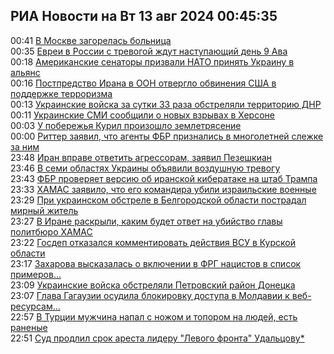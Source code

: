<h2>РИА Новости на Вт 13 авг 2024 00:45:35</h2>
<div class="rssn table">
  <span class="smaller gray hspace">00:41</span>
  <a class="nodecor" href="https://ria.ru/20240813/pozhar-1965822758.html">В Москве загорелась больница</a>
</div>
<div class="rssn table">
  <span class="smaller gray hspace">00:35</span>
  <a class="nodecor" href="https://ria.ru/20240813/evrei-1965822564.html">Евреи в России с тревогой ждут наступающий день 9 Ава</a>
</div>
<div class="rssn table">
  <span class="smaller gray hspace">00:18</span>
  <a class="nodecor" href="https://ria.ru/20240813/ukraina-1965822223.html">Американские сенаторы призвали НАТО принять Украину в альянс</a>
</div>
<div class="rssn table">
  <span class="smaller gray hspace">00:16</span>
  <a class="nodecor" href="https://ria.ru/20240813/iran-1965822061.html">Постпредство Ирана в ООН отвергло обвинения США в поддержке терроризма</a>
</div>
<div class="rssn table">
  <span class="smaller gray hspace">00:13</span>
  <a class="nodecor" href="https://ria.ru/20240813/obstrely-1965821900.html">Украинские войска за сутки 33 раза обстреляли территорию ДНР</a>
</div>
<div class="rssn table">
  <span class="smaller gray hspace">00:11</span>
  <a class="nodecor" href="https://ria.ru/20240813/vzryvy-1965821731.html">Украинские СМИ сообщили о новых взрывах в Херсоне</a>
</div>
<div class="rssn table">
  <span class="smaller gray hspace">00:03</span>
  <a class="nodecor" href="https://ria.ru/20240813/zemletryasenie-1965821230.html">У побережья Курил произошло землетрясение</a>
</div>
<div class="rssn table">
  <span class="smaller gray hspace">00:00</span>
  <a class="nodecor" href="https://ria.ru/20240813/ritter-1965821090.html">Риттер заявил, что агенты ФБР признались в многолетней слежке за ним</a>
</div>
<div class="rssn table">
  <span class="smaller gray hspace">23:48</span>
  <a class="nodecor" href="https://ria.ru/20240812/pezeshkian-1965820697.html">Иран вправе ответить агрессорам, заявил Пезешкиан</a>
</div>
<div class="rssn table">
  <span class="smaller gray hspace">23:46</span>
  <a class="nodecor" href="https://ria.ru/20240812/ukraina-1965820451.html">В семи областях Украины объявили воздушную тревогу</a>
</div>
<div class="rssn table">
  <span class="smaller gray hspace">23:43</span>
  <a class="nodecor" href="https://ria.ru/20240812/tramp-1965820313.html">ФБР проверяет версию об иранской кибератаке на штаб Трампа</a>
</div>
<div class="rssn table">
  <span class="smaller gray hspace">23:33</span>
  <a class="nodecor" href="https://ria.ru/20240812/khamas-1965820072.html">ХАМАС заявило, что его командира убили израильские военные</a>
</div>
<div class="rssn table">
  <span class="smaller gray hspace">23:29</span>
  <a class="nodecor" href="https://ria.ru/20240812/obstrel-1965819743.html">При украинском обстреле в Белгородской области пострадал мирный житель</a>
</div>
<div class="rssn table">
  <span class="smaller gray hspace">23:27</span>
  <a class="nodecor" href="https://ria.ru/20240812/iran-1965819566.html">В Иране раскрыли, каким будет ответ на убийство главы политбюро ХАМАС</a>
</div>
<div class="rssn table">
  <span class="smaller gray hspace">23:22</span>
  <a class="nodecor" href="https://ria.ru/20240812/gosdep-1965819044.html">Госдеп отказался комментировать действия ВСУ в Курской области</a>
</div>
<div class="rssn table">
  <span class="smaller gray hspace">23:17</span>
  <a class="nodecor" href="https://ria.ru/20240812/zakharova-1965818524.html">Захарова высказалась о включении в ФРГ нацистов в список примеров...</a>
</div>
<div class="rssn table">
  <span class="smaller gray hspace">23:09</span>
  <a class="nodecor" href="https://ria.ru/20240812/obstrel-1965817709.html">Украинские войска обстреляли Петровский район Донецка</a>
</div>
<div class="rssn table">
  <span class="smaller gray hspace">23:07</span>
  <a class="nodecor" href="https://ria.ru/20240812/gutsul--1965817542.html">Глава Гагаузии осудила блокировку доступа в Молдавии к веб-ресурсам...</a>
</div>
<div class="rssn table">
  <span class="smaller gray hspace">22:57</span>
  <a class="nodecor" href="https://ria.ru/20240812/turtsiya-1965817044.html">В Турции мужчина напал с ножом и топором на людей, есть раненые</a>
</div>
<div class="rssn table">
  <span class="smaller gray hspace">22:51</span>
  <a class="nodecor" href="https://ria.ru/20240812/arest-1965816846.html">Суд продлил срок ареста лидеру "Левого фронта" Удальцову*</a>
</div>